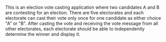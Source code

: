 This is an election vote casting application where two candidates A and B are contesting for an election.
There are five electorates and each electorate can cast their vote only once for one candidate as either choice "A" or "B".
After casting the vote and receiving the vote message from all other electorates, each electorate should be able to independently determine the winner and display it.
